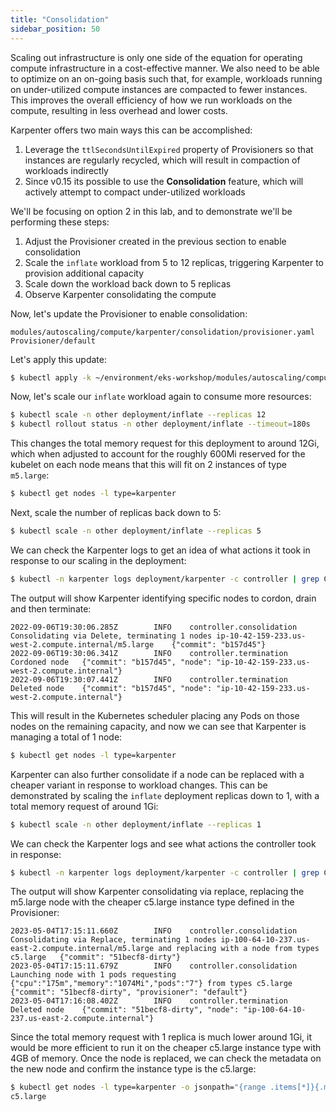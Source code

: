 ```yaml
---
title: "Consolidation"
sidebar_position: 50
---
```


Scaling out infrastructure is only one side of the equation for operating compute infrastructure in a cost-effective manner. We also need to be able to optimize on an on-going basis such that, for example, workloads running on under-utilized compute instances are compacted to fewer instances. This improves the overall efficiency of how we run workloads on the compute, resulting in less overhead and lower costs.

Karpenter offers two main ways this can be accomplished:

1. Leverage the `ttlSecondsUntilExpired` property of Provisioners so that instances are regularly recycled, which will result in compaction of workloads indirectly
2. Since v0.15 its possible to use the **Consolidation** feature, which will actively attempt to compact under-utilized workloads

We'll be focusing on option 2 in this lab, and to demonstrate we'll be performing these steps:

1. Adjust the Provisioner created in the previous section to enable consolidation
2. Scale the `inflate` workload from 5 to 12 replicas, triggering Karpenter to provision additional capacity
3. Scale down the workload back down to 5 replicas
4. Observe Karpenter consolidating the compute

Now, let's update the Provisioner to enable consolidation:

```kustomization
modules/autoscaling/compute/karpenter/consolidation/provisioner.yaml
Provisioner/default
```

Let's apply this update:

```bash
$ kubectl apply -k ~/environment/eks-workshop/modules/autoscaling/compute/karpenter/consolidation
```

Now, let's scale our `inflate` workload again to consume more resources:

```bash
$ kubectl scale -n other deployment/inflate --replicas 12
$ kubectl rollout status -n other deployment/inflate --timeout=180s
```

This changes the total memory request for this deployment to around 12Gi, which when adjusted to account for the roughly 600Mi reserved for the kubelet on each node means that this will fit on 2 instances of type `m5.large`:

```bash
$ kubectl get nodes -l type=karpenter
```

Next, scale the number of replicas back down to 5:

```bash
$ kubectl scale -n other deployment/inflate --replicas 5
```

We can check the Karpenter logs to get an idea of what actions it took in response to our scaling in the deployment:

```bash test=false
$ kubectl -n karpenter logs deployment/karpenter -c controller | grep Consolidating -A 2
```

The output will show Karpenter identifying specific nodes to cordon, drain and then terminate:

```text
2022-09-06T19:30:06.285Z        INFO    controller.consolidation        Consolidating via Delete, terminating 1 nodes ip-10-42-159-233.us-west-2.compute.internal/m5.large    {"commit": "b157d45"}
2022-09-06T19:30:06.341Z        INFO    controller.termination  Cordoned node   {"commit": "b157d45", "node": "ip-10-42-159-233.us-west-2.compute.internal"}
2022-09-06T19:30:07.441Z        INFO    controller.termination  Deleted node    {"commit": "b157d45", "node": "ip-10-42-159-233.us-west-2.compute.internal"}
```

This will result in the Kubernetes scheduler placing any Pods on those nodes on the remaining capacity, and now we can see that Karpenter is managing a total of 1 node:

```bash
$ kubectl get nodes -l type=karpenter
```

Karpenter can also further consolidate if a node can be replaced with a cheaper variant in response to workload changes. This can be demonstrated by scaling the `inflate` deployment replicas down to 1, with a total memory request of around 1Gi:

```bash
$ kubectl scale -n other deployment/inflate --replicas 1
```

We can check the Karpenter logs and see what actions the controller took in response: 

```bash test=false
$ kubectl -n karpenter logs deployment/karpenter -c controller | grep Consolidating -A 2
```

The output will show Karpenter consolidating via replace, replacing the m5.large node with the cheaper c5.large instance type defined in the Provisioner:

```text
2023-05-04T17:15:11.660Z        INFO    controller.consolidation        Consolidating via Replace, terminating 1 nodes ip-100-64-10-237.us-east-2.compute.internal/m5.large and replacing with a node from types c5.large   {"commit": "51becf8-dirty"}
2023-05-04T17:15:11.679Z        INFO    controller.consolidation        Launching node with 1 pods requesting {"cpu":"175m","memory":"1074Mi","pods":"7"} from types c5.large       {"commit": "51becf8-dirty", "provisioner": "default"}
2023-05-04T17:16:08.402Z        INFO    controller.termination  Deleted node    {"commit": "51becf8-dirty", "node": "ip-100-64-10-237.us-east-2.compute.internal"}
```

Since the total memory request with 1 replica is much lower around 1Gi, it would be more efficient to run it on the cheaper c5.large instance type with 4GB of memory. Once the node is replaced, we can check the metadata on the new node and confirm the instance type is the c5.large: 

```bash
$ kubectl get nodes -l type=karpenter -o jsonpath="{range .items[*]}{.metadata.labels.node\.kubernetes\.io/instance-type}{'\n'}{end}"
c5.large
```
